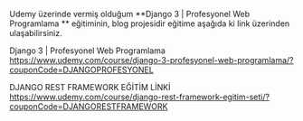 Udemy üzerinde vermiş olduğum **Django 3 | Profesyonel Web Programlama
** eğitiminin, blog projesidir eğitime aşağıda ki link üzerinden ulaşabilirsiniz. 

Django 3 | Profesyonel Web Programlama
https://www.udemy.com/course/django-3-profesyonel-web-programlama/?couponCode=DJANGOPROFESYONEL

DJANGO REST FRAMEWORK EĞİTİM LİNKİ
https://www.udemy.com/course/django-rest-framework-egitim-seti/?couponCode=DJANGORESTFRAMEWORK
